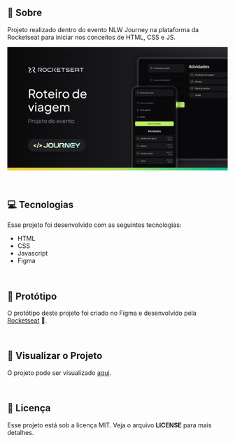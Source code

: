 ## 📖 Sobre

Projeto realizado dentro do evento NLW Journey na plataforma da Rocketseat para iniciar nos conceitos de HTML, CSS e JS.

<p align="center">  
   <img src="resources/banner.png" alt="Banner do projeto"/> 
</p>

<br/>

## 💻 Tecnologias

Esse projeto foi desenvolvido com as seguintes tecnologias:

- HTML
- CSS
- Javascript
- Figma


<br/>

## 🎨 Protótipo

O protótipo deste projeto foi criado no Figma e desenvolvido pela [Rocketseat](https://www.rocketseat.com.br) 💜.

<br/>

## 🚀 Visualizar o Projeto

O projeto pode ser visualizado [aqui](https://nicolevlc.github.io/projeto-planejador-de-viagens/).

<br/>

## 📝 Licença
Esse projeto está sob a licença MIT. Veja o arquivo **LICENSE** para mais detalhes.